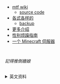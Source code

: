 
<!-- 如果你能记住我的名字，如果你们都能记住我的名字，也许我或者“我们”，终有一天能自由地生存着 -->
- <a href="https://mtf.wiki" title="如果你能记住我的名字，如果你们都能记住我的名字，也许我或者“我们”，终有一天能自由地生存着。">mtf wiki</a>
   - [source code](https://github.com/mtf-wiki/MtF-Wiki)
- [各式各样的](https://moedev.net/hrtguide-for-mtf/)
   - [backup](https://github.com/MoeMegu/Blog_Backup)
- [更多介绍](http://www.iyaoniang.cn/hormone/show-3.html)
- [性别烦躁指南](https://genderdysphoria.fyi/zh/)
- [一个 Minecraft 伺服器](https://catland.top/)

<br>

*記得推倒牆娘*

<br>

<details>
   <summary>
      英文资料
   </summary>
   <ul>
      <li>
         <a href="https://trans.chat/hrt-internet.html">
            想買糖吃 qwq
         </a>
      </li>
      <ul>
         <li>
            <a href="https://hrt.cafe/">
               <em>【!還沒試過!】</em> 哪裡買
            </a>
         </li>
      </ul>
      <li>
         <a href="https://diyhrt.github.io">
            怎么吃
         </a>
      </li>
      <li>
         <a href="https://transfemscience.org">
            这个好像很厉害的样子~
         </a>
      </li>
      <li>
         <a href="https://nyxus.xyz/posts/diy-hormones/">
            可以自己製藥嗎？ tl;dr 沒辦法
         </a>
      </li>
      <li>
         <a href="https://www.reddit.com/r/TransDIY/"
            title="Reddit: u/TransDIY">
            Reddit yyds
         </a>
      </li> 
   </ul>
</details>

